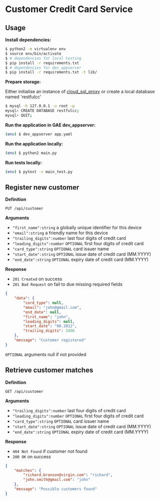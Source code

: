 # Customer Credit Card Service

## Usage

**Install dependencies:**

```bash
$ python2 -m virtualenv env
$ source env/bin/activate
$ # dependencies for local testing
$ pip install -r requirements.txt 
$ # dependencies for dev_appserver
$ pip install -r requirements.txt -t lib/
```

**Prepare storage:**

Either initialise an instance of [cloud_sql_proxy](https://cloud.google.com/sql/docs/mysql/sql-proxy) or create a local database named 'restfulcc'


```bash
$ mysql -h 127.0.0.1 -u root -p
mysql> CREATE DATABASE restfulcc;
mysql> QUIT;
```

**Run the application in GAE dev_appserver:**

```bash
(env) $ dev_appserver app.yaml
```

**Run the application locally:**

```bash
(env) $ python2 main.py
```

**Run tests locally:**

```bash
(env) $ pytest -v main_test.py
```

## Register new customer

**Definition**

`PUT /api/customer`

**Arguments**

- `"first_name":string` a globally unique identifier for this device
- `"email":string` a friendly name for this device
- `"trailing_digits":number` last four digits of credit card
- `"leading_digits":number` `OPTIONAL` first four digits of credit card
- `"card_type":string` `OPTIONAL` card issuer name
- `"start_date":string` `OPTIONAL` issue date of credit card (MM.YYYY)
- `"end_date":string` `OPTIONAL` expiry date of credit card (MM.YYYY)

**Response**

- `201 Created` on success
- `201 Bad Request` on fail to due missing required fields

```json
{
	"data": {
		"card_type": null,
		"email": "john@gmail.com",
		"end_date": null,
		"first_name": "john",
		"leading_digits": null,
		"start_date": "08.2012",
		"trailing_digits": 3456
	},
	"message": "Customer registered"
}
```

`OPTIONAL` arguments null if not provided

## Retrieve customer matches

**Definition**

`GET /api/customer`

**Arguments**

- `"trailing_digits":number` last four digits of credit card
- `"leading_digits":number` `OPTIONAL` first four digits of credit card
- `"card_type":string` `OPTIONAL` card issuer name
- `"start_date":string` `OPTIONAL` issue date of credit card (MM.YYYY)
- `"end_date":string` `OPTIONAL` expiry date of credit card (MM.YYYY)

**Response**

- `404 Not Found` if customer not found
- `200 OK` on success

```json
{
	"matches": {
		"richard.branson@virgin.com": "richard",
		"john.smith@gmail.com": "john"
	},
	"message": "Possible customers found"
}
```
